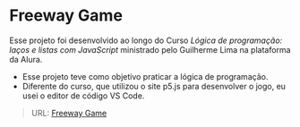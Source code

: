 # Freeway Game
Esse projeto foi desenvolvido ao longo do Curso *Lógica de programação: laços e listas com JavaScript* ministrado pelo Guilherme Lima na plataforma da Alura.
- Esse projeto teve como objetivo praticar a lógica de programação.
- Diferente do curso, que utilizou o site p5.js para desenvolver o jogo, eu usei o editor de código VS Code.

> URL: [Freeway Game](https://mpoleto.github.io/farmxp-html-css-js/src/13-Freeway_Game/logica_programacao_lacos_listas.html)
